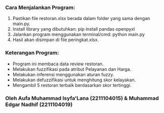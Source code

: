### Cara Menjalankan Program:
1. Pastikan file restoran.xlsx berada dalam folder yang sama dengan main.py.
2. Install library yang dibutuhkan:
   pip install pandas openpyxl
3. Jalankan program menggunakan terminal/cmd:
   python main.py
4. Hasil akan disimpan di file peringkat.xlsx.

### Keterangan Program:
- Program ini membaca data review restoran.
- Melakukan fuzzifikasi pada atribut Pelayanan dan Harga.
- Melakukan inferensi menggunakan aturan fuzzy.
- Melakukan defuzzifikasi untuk menghitung skor kelayakan.
- Mengambil 5 restoran terbaik berdasarkan skor tertinggi.

### Oleh Aufa Muhammad Isyfa'Lana (2211104015) & Muhammad Edgar Nadhif (2211104019)
